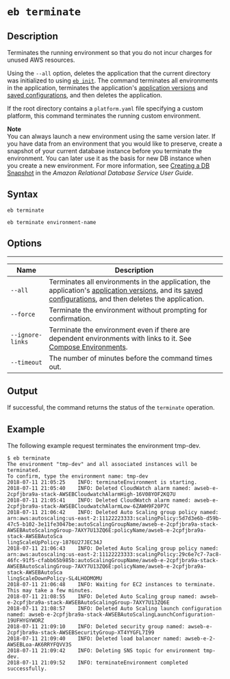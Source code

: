 # `eb terminate`<a name="eb3-terminate"></a>

## Description<a name="eb3-terminatedescription"></a>

Terminates the running environment so that you do not incur charges for unused AWS resources\.

Using the `--all` option, deletes the application that the current directory was initialized to using [`eb init`](eb3-init.md)\. The command terminates all environments in the application, terminates the application's [application versions](applications-versions.md) and [saved configurations](environment-configuration-savedconfig.md), and then deletes the application\.

If the root directory contains a `platform.yaml` file specifying a custom platform, this command terminates the running custom environment\.

**Note**  
You can always launch a new environment using the same version later\. If you have data from an environment that you would like to preserve, create a snapshot of your current database instance before you terminate the environment\. You can later use it as the basis for new DB instance when you create a new environment\. For more information, see [Creating a DB Snapshot](http://docs.aws.amazon.com/AmazonRDS/latest/UserGuide/USER_CreateSnapshot.html) in the *Amazon Relational Database Service User Guide*\.

## Syntax<a name="eb3-terminatesyntax"></a>

 `eb terminate` 

 `eb terminate environment-name` 

## Options<a name="eb3-terminateoptions"></a>


****  

|  Name  |  Description  | 
| --- | --- | 
|  `--all`  |  Terminates all environments in the application, the application's [application versions](applications-versions.md), and its [saved configurations](environment-configuration-savedconfig.md), and then deletes the application\.  | 
|  `--force`  |  Terminate the environment without prompting for confirmation\.  | 
|  `--ignore-links`  |  Terminate the environment even if there are dependent environments with links to it\. See [Compose Environments](ebcli-compose.md)\.  | 
|  `--timeout`  |  The number of minutes before the command times out\.  | 

## Output<a name="eb3-terminateoutput"></a>

If successful, the command returns the status of the `terminate` operation\.

## Example<a name="eb3-terminateexample"></a>

The following example request terminates the environment tmp\-dev\.

```
$ eb terminate
The environment "tmp-dev" and all associated instances will be terminated.
To confirm, type the environment name: tmp-dev
2018-07-11 21:05:25    INFO: terminateEnvironment is starting.
2018-07-11 21:05:40    INFO: Deleted CloudWatch alarm named: awseb-e-2cpfjbra9a-stack-AWSEBCloudwatchAlarmHigh-16V08YOF2KQ7U
2018-07-11 21:05:41    INFO: Deleted CloudWatch alarm named: awseb-e-2cpfjbra9a-stack-AWSEBCloudwatchAlarmLow-6ZAWH9F20P7C
2018-07-11 21:06:42    INFO: Deleted Auto Scaling group policy named: arn:aws:autoscaling:us-east-2:11122223333:scalingPolicy:5d7d3e6b-d59b-47c5-b102-3e11fe3047be:autoScalingGroupName/awseb-e-2cpfjbra9a-stack-AWSEBAutoScalingGroup-7AXY7U13ZQ6E:policyName/awseb-e-2cpfjbra9a-stack-AWSEBAutoSca
lingScaleUpPolicy-1876U27JEC34J
2018-07-11 21:06:43    INFO: Deleted Auto Scaling group policy named: arn:aws:autoscaling:us-east-2:11122223333:scalingPolicy:29c6e7c7-7ac8-46fc-91f5-cfabb65b985b:autoScalingGroupName/awseb-e-2cpfjbra9a-stack-AWSEBAutoScalingGroup-7AXY7U13ZQ6E:policyName/awseb-e-2cpfjbra9a-stack-AWSEBAutoSca
lingScaleDownPolicy-SL4LHODMOMU
2018-07-11 21:06:48    INFO: Waiting for EC2 instances to terminate. This may take a few minutes.
2018-07-11 21:08:55    INFO: Deleted Auto Scaling group named: awseb-e-2cpfjbra9a-stack-AWSEBAutoScalingGroup-7AXY7U13ZQ6E
2018-07-11 21:08:57    INFO: Deleted Auto Scaling launch configuration named: awseb-e-2cpfjbra9a-stack-AWSEBAutoScalingLaunchConfiguration-19UFHYGYWORZ
2018-07-11 21:09:10    INFO: Deleted security group named: awseb-e-2cpfjbra9a-stack-AWSEBSecurityGroup-XT4YYGFL7I99
2018-07-11 21:09:40    INFO: Deleted load balancer named: awseb-e-2-AWSEBLoa-AK6RRYFQVV3S
2018-07-11 21:09:42    INFO: Deleting SNS topic for environment tmp-dev.
2018-07-11 21:09:52    INFO: terminateEnvironment completed successfully.
```